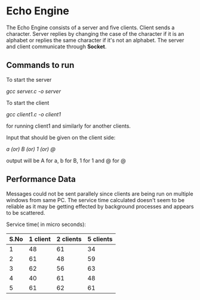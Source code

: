 # Echo Engine
The Echo Engine consists of a server and five clients. Client sends a character. Server replies by changing the case of the character if it is an alphabet or replies the same character if it's not an alphabet. The server and client communicate through **Socket**.
## Commands to run

To start the server

*gcc server.c -o server*

To start the client

*gcc client1.c -o client1*

for running client1 and similarly for another clients.

Input that should be given on the client side:

*a (or) B (or) 1 (or) @*

output will be A for a, b for B, 1 for 1 and @ for @

## Performance Data
Messages could not be sent parallely since clients are being run on multiple windows from same PC. The service time calculated doesn't seem to be reliable as it may be getting effected by background processes and appears to be scattered.

Service time( in micro seconds):

S.No | 1 client | 2 clients | 5 clients |
------|----------|-----------|-----------|
   1  |    48    |     61    |    34     |
   2  |    61    |     48    |    59     |
   3  |    62    |     56    |    63     |
   4  |    40    |     61    |    48     |
   5  |    61    |     62    |    61     |
